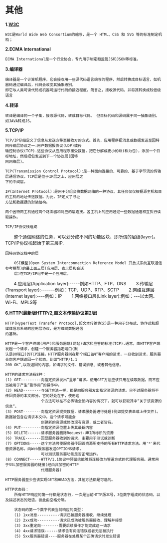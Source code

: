 # 其他

**1.[W3C](http://www.chinaw3c.org/)**

    W3C是World Wide Web Consortium的缩写，是一个 HTML、CSS 和 SVG 等的标准制定机构；

**2.ECMA International**

    ECMA International是一个行业协会，专门用于制定和监管JS和JSON等标准。

**3.编译器**

    编译器是一个计算机程序，它会接收用一些源代码语言编写的程序，然后转换成目标语言，如机器码通过编译后，代码会改变其抽象级别，
    即它与人类可读代码或机器可运行代码的接近程度。简言之，接收源代码，并将其转换成较低级语言

**4.转译**

    转译是编译的一个子集，接收源代码，转成目标代码。 但目标代码和源码属于同一抽象级别。如JAVA转成JS。

**5.TCP/IP**

    TCP/IP仔细定义了信息从发送方移至接收方的方式。首先，应用程序把消息或数据发送至因特网传输层协议之一:用户数据报协议(UDP)或传
    输控制协议(TCP).这些协议从应用程序接受数据，把它分解成更小的块(称为包)，添加一个目标地址，然后把包发送到下一个协议层(因特
    网网络层)。

    TCP(Transmission Control Protocol):是一种面向连接的、可靠的、基于字节流的传输层通信协议。TCP层是位于IP层之上，应用层之
    下的中间层。

    IP(Internet Protocol):是用于分组交换数据网络的一种协议。其任务仅仅根据源主机和目的主机的地址传送数据。为此，IP定义了寻址
    方法和数据报的封装结构。

    两个因特网主机通过两个路由器和对应的层连接。各主机上的应用通过一些数据通道相互执行读取操作。

    TCP/IP协议栈组成
        整个通信网络的任务，可以划分成不同的功能区块，即所谓的层级(layer)。TCP/IP协议栈起始于第三层IP.

    因特网协议栈中的层

        OSI模型(Open System Interconnection Reference Model 开放式系统互联通信参考模型)的最上面三层(应用层、表示层和会话
        层)在TCP/IP组中是一个应用层。

        4.应用层(Application layer):-----例如HTTP、FTP、DNS
        3.传输层(Transport layer):-------例如：TCP、UDP、RTP、SCTP
        2.网络互连层(Internet layer):----例如：IP
        1.网络接口层(Link layer):例如：---以太网、Wi-Fi、MPLS等

**6.HTTP(最新版HTTP/2,超文本传输协议第2版)**     

    HTTP(HyperText Transfer Protocol,超文本传输协议)是一种用于分布式、协作式和超媒体信息系统的应用层协议，是万维网数据通信
    的基础。

    HTTP是一个客户终端(用户)和服务器端(网站)请求和应答的标准(TCP).通常，由HTTP客户端发起一个请求，创建一个服务器指定端口(默
    认是80端口)的TCP连接。HTTP服务器则在那个端口监听客户端的请求，一旦收到请求，服务器会向客户端返回一个状态，比如“HTTP/1.1 
    200 OK”,以及返回的内容，如请求的文件、错误消息、或者其他信息。

    HTTP的请求方法有8种：
    (1) GET---------向指定资源发出“显示”请求。使用GET方法应该只用在读取数据，而不应当被用于产生“副作用”的操作中。
    (2) HEAD--------与GET方法一样，都是向服务器发出指定资源的请求。只不过服务器将不传回资源的本文部分。它的好处在于，使用这
                    个方法可以在不必传输全部内容的情况下，就可以获取其中“关于该资源的信息”。
    (3) POST--------向指定资源提交数据，请求服务器进行处理(例如提交表单或上传文件)。数据被包含在请求本文中。这个请求可能会
                    创建新的资源或修改现有资源，或二者皆有。
    (4) PUT---------向指定资源位置上传其最新内容
    (5) DELETE------请求服务器删除Request-URI所标识的资源
    (6) TRACE-------回显服务器收到的请求，主要用于测试或诊断
    (7) OPTIONS-----这个方法可使服务器传回该资源所支持的所有HTTP请求方法。用'*'来代替资源名称，向Web服务器发送OPTIONS请求，
                    可以测试服务器功能是否正常运作。
    (8) CONNECT-----HTTP/1.1协议中预留给能够将连接改为管道方式的代理服务器。通常用于SSL加密服务器的链接(经由非加密的HTTP
                    代理服务器)

    HTTP服务器至少应该实现GET和HEAD方法，其他方法都是可选的。

    HTTP状态码：
        所有HTTP响应的第一行都是状态行，一次是当前HTTP版本号，3位数字组成的状态码，以及描述状态的短语，彼此由空格分隔。

        状态码的第一个数字代表当前响应的类型：
        (1) 1xx消息----------请求已被服务器接收，继续处理
        (2) 2xx成功----------请求已成功被服务器接收、理解并接受
        (3) 3xx重定向--------需要后续操作才能完成这一请求
        (4) 4xx请求错误------请求含有词法错误或者无法被执行
        (5) 5xx服务器错误----服务器在处理某个正确请求时发生错误
